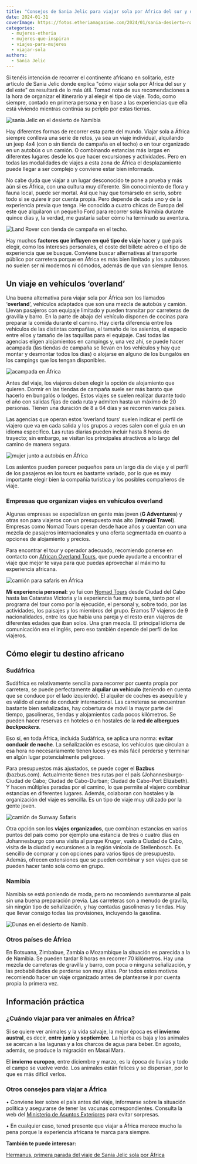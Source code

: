 ```yaml
---
title: "Consejos de Sania Jelic para viajar sola por África del sur y del este"
date: 2024-01-31
coverImage: https://fotos.etheriamagazine.com/2024/01/sania-desierto-namibia-duna.jpg
categories: 
  - mujeres-etheria
  - mujeres-que-inspiran
  - viajes-para-mujeres
  - viajar-sola
authors: 
  - Sania Jelic
---
```


Si tenéis intención de recorrer el continente africano en solitario, este artículo de 
Sania Jelic donde explica "cómo viajar sola por África del sur y del este" os resultará 
de lo más útil. Tomad nota de sus recomendaciones a la hora de organizar el itinerario y 
al elegir el tipo de viaje. Todo, como siempre, contado en primera persona y en base a 
las experiencias que ella está viviendo mientras continúa su periplo por estas tierras. 

![sania Jelic en el desierto de Namibia](https://fotos.etheriamagazine.com/2024/01/africa-sania-namibia-desierto.jpg "Sania en su viaje sola por África, en Namibia. © Sania Jelic.")

Hay diferentes formas de recorrer esta parte del mundo. Viajar sola a África siempre 
conlleva una serie de retos, ya sea un viaje individual, alquilando un jeep 4x4 (con o 
sin tienda de campaña en el techo) o en tour organizado en un autobús o un camión. O 
combinando estancias más largas en diferentes lugares desde los que hacer excursiones y 
actividades. Pero en todas las modalidades de viajes a esta zona de África el 
desplazamiento puede llegar a ser complejo y conviene estar bien informada. 

No cabe duda que viajar a un lugar desconocido te pone a prueba y más aún si es África, 
con una cultura muy diferente. Sin conocimiento de flora y fauna local, puede ser 
mortal. Así que hay que tomárselo en serio, sobre todo si se quiere ir por cuenta 
propia. Pero depende de cada uno y de la experiencia previa que tenga. He conocido a 
cuatro chicas de Europa del este que alquilaron un pequeño Ford para recorrer solas 
Namibia durante quince días y, la verdad, me gustaría saber cómo ha terminado su 
aventura. 

![Land Rover con tienda de campaña en el techo.](https://fotos.etheriamagazine.com/2024/01/africa-land-rover-tienda-techo.jpg "Land Rover con tienda de campaña en el techo. © Sania Jelic.")

Hay muchos **factores que influyen en qué tipo de viaje** hacer y qué país elegir, como 
los intereses personales, el coste del billete aéreo o el tipo de experiencia que se 
busque. Conviene buscar alternativas al transporte público por carretera porque en 
África es más bien limitado y los autobuses no suelen ser ni modernos ni cómodos, además 
de que van siempre llenos. 

## Un viaje en vehículos ‘overland’

Una buena alternativa para viajar sola por África son los llamados ‘**overland**’, 
vehículos adaptados que son una mezcla de autobús y camión. Llevan pasajeros con 
equipaje limitado y pueden transitar por carreteras de gravilla y barro. En la parte de 
abajo del vehículo disponen de cocinas para preparar la comida durante el camino. Hay 
cierta diferencia entre los vehículos de las distintas compañías, el tamaño de los 
asientos, el espacio entre ellos y tamaño de las taquillas para el equipaje. Casi todas 
las agencias eligen alojamientos en campings y, una vez ahí, se puede hacer acampada 
(las tiendas de campaña se llevan en los vehículos y hay que montar y desmontar todos 
los días) o alojarse en alguno de los bungalós en los campings que los tengan 
disponibles. 

![acampada en África](https://fotos.etheriamagazine.com/2024/01/africa-nomadtours-acampada.jpg "Acampada en tiendas con la agencia Nomad Tours. © Sania Jelic.")

Antes del viaje, los viajeros deben elegir la opción de alojamiento que quieren. Dormir 
en las tiendas de campaña suele ser más barato que hacerlo en bungalós o lodges. Estos 
viajes se suelen realizar durante todo el año con salidas fijas de cada ruta y admiten 
hasta un máximo de 20 personas. Tienen una duración de 8 a 64 días y se recorren varios 
países. 

Las agencias que operan estos ‘overland tours’ suelen indicar el perfil de viajero que 
va en cada salida y los grupos a veces salen con el guía en un idioma especifico. Las 
rutas diarias pueden incluir hasta 8 horas de trayecto; sin embargo, se visitan los 
principales atractivos a lo largo del camino de manera segura. 

![mujer junto a autobús en África](https://fotos.etheriamagazine.com/2024/01/africa-coche-safari-mujer.jpg "Existen muchos tipos de vehículos para hacer los safaris por África. © Sania Jelic.")

Los asientos pueden parecer pequeños para un largo día de viaje y el perfil de los 
pasajeros en los tours es bastante variado, por lo que es muy importante elegir bien la 
compañía turística y los posibles compañeros de viaje. 

### Empresas que organizan viajes en vehículos overland

Algunas empresas se especializan en gente más joven (**G Adventures**) y otras son para 
viajeros con un presupuesto más alto (**Intrepid Travel**). Empresas como Nomad Tours 
operan desde hace años y cuentan con una mezcla de pasajeros internacionales y una 
oferta segmentada en cuanto a opciones de alojamiento y precios. 

Para encontrar el tour y operador adecuado, recomiendo ponerse en contacto con [African 
Overland Tours](https://www.africanoverlandtours.com), que puede ayudarte a encontrar el 
viaje que mejor te vaya para que puedas aprovechar al máximo tu experiencia africana. 

![camión para safaris en África](https://fotos.etheriamagazine.com/2024/01/africa-nomadtours-comida.jpg "Momento del almuerzo en un viaje con Nomad Tours. © Sania Jelic.")

**Mi experiencia personal:** yo fui con [Nomad Tours](https://nomadtours.co.za) desde 
Ciudad del Cabo hasta las Cataratas Victoria y la experiencia fue muy buena, tanto por 
el programa del tour como por la ejecución, el personal y, sobre todo, por las 
actividades, los paisajes y los miembros del grupo. Éramos 17 viajeros de 9 
nacionalidades, entre los que había una pareja y el resto eran viajeros de diferentes 
edades que iban solos. Una gran mezcla. El principal idioma de comunicación era el 
inglés, pero eso también depende del perfil de los viajeros. 

## Cómo elegir tu destino africano

### Sudáfrica

Sudáfrica es relativamente sencilla para recorrer por cuenta propia por carretera, se 
puede perfectamente **alquilar un vehículo** (teniendo en cuenta que se conduce por el 
lado izquierdo). El alquiler de coches es asequible y es válido el carné de conducir 
internacional. Las carreteras se encuentran bastante bien señalizadas, hay cobertura de 
móvil la mayor parte del tiempo, gasolineras, tiendas y alojamientos cada pocos 
kilómetros. Se pueden hacer reservas en hoteles o en hostales de la **red de albergues 
_backpackers_**. 

Eso sí, en toda África, incluida Sudáfrica, se aplica una norma: **evitar conducir de 
noche**. La señalización es escasa, los vehículos que circulan a esa hora no 
necesariamente tienen luces y es más fácil perderse y terminar en algún lugar 
potencialmente peligroso. 

Para presupuestos más ajustados, se puede coger el **Bazbus** (bazbus.com). Actualmente 
tienen tres rutas por el país (Johannesburgo-Ciudad de Cabo; Ciudad de Cabo-Durban; 
Ciudad de Cabo-Port Elizabeth). Y hacen múltiples paradas por el camino, lo que permite 
al viajero combinar estancias en diferentes lugares. Además, colaboran con hostales y la 
organización del viaje es sencilla. Es un tipo de viaje muy utilizado por la gente 
joven. 

![camión de Sunway Safaris](https://fotos.etheriamagazine.com/2024/01/africa-autobus-safaris.jpg "Sunway Safari organiza viajes en este tipo de camión por varios países del sur y este de África. © Sania Jelic.")

Otra opción son los **viajes organizados**, que combinan estancias en varios puntos del 
país como por ejemplo una estancia de tres o cuatro días en Johannesburgo con una visita 
al parque Kruger, vuelo a Ciudad de Cabo, visita de la ciudad y excursiones a la región 
vinícola de Stellenbosch. Es sencillo de comprar y con opciones para varios tipos de 
presupuesto. Además, ofrecen extensiones que se pueden combinar y son viajes que se 
pueden hacer tanto sola como en grupo. 

### Namibia

Namibia se está poniendo de moda, pero no recomiendo aventurarse al país sin una buena 
preparación previa. Las carreteras son a menudo de gravilla, sin ningún tipo de 
señalización, y hay contadas gasolineras y tiendas. Hay que llevar consigo todas las 
provisiones, incluyendo la gasolina. 

![Dunas en el desierto de Namib.](https://fotos.etheriamagazine.com/2024/01/sania-desierto-namibia-duna.jpg "Dunas en el desierto de Namib. © Sania Jelic.")

### Otros países de África

En Botsuana, Zimbabue, Zambia o Mozambique la situación es parecida a la de Namibia. Se 
pueden tardar 8 horas en recorrer 70 kilómetros. Hay una mezcla de carreteras de 
gravilla y barro, con poca o ninguna señalización, y las probabilidades de perderse son 
muy altas. Por todos estos motivos recomiendo hacer un viaje organizado antes de 
plantearse ir por cuenta propia la primera vez. 

## Información práctica

### ¿Cuándo viajar para ver animales en África?

Si se quiere ver animales y la vida salvaje, la mejor época es el **invierno austral**, 
es decir, **entre junio y septiembre**. La hierba es baja y los animales se acercan a 
las lagunas y a los charcos de agua para beber. En agosto, además, se produce la 
migración en Masai Mara. 

El **invierno europeo**, entre diciembre y marzo, es la época de lluvias y todo el campo 
se vuelve verde. Los animales están felices y se dispersan, por lo que es más difícil 
verlos. 

### Otros consejos para viajar a África

• Conviene leer sobre el país antes del viaje, informarse sobre la situación política y 
asegurarse de tener las vacunas correspondientes. Consulta la web del [Ministerio de 
Asuntos 
Exteriores](https://www.exteriores.gob.es/es/ServiciosAlCiudadano/Paginas/Recomendaciones-de-viaje.aspx) 
para evitar sorpresas. 

• En cualquier caso, tened presente que viajar a África merece mucho la pena porque la 
experiencia africana te marca para siempre. 

**También te puede interesar:** 

[Hermanus, primera parada del viaje de Sania Jelic sola por 
África](https://etheriamagazine.com/2024/01/17/hermanus-sania-jelic-viajar-sola-africa-sudafrica/)

